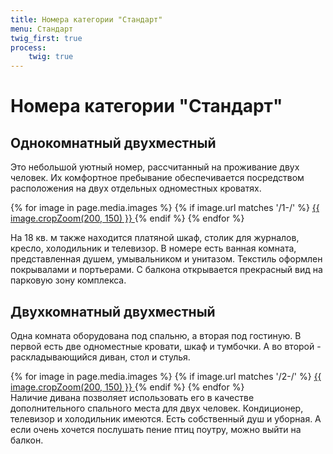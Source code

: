 ```yaml
---
title: Номера категории "Стандарт"
menu: Стандарт
twig_first: true
process:
    twig: true
---
```


# Номера категории "Стандарт"

## Однокомнатный двухместный

Это небольшой уютный номер, рассчитанный на проживание двух человек. Их комфортное пребывание обеспечивается посредством расположения на двух отдельных одноместных кроватях.
<div data-featherlight-gallery data-featherlight-filter="a">  
  {% for image in page.media.images %}
      {% if image.url matches '/1-/' %}
        <a href="{{ image.url }}"> {{ image.cropZoom(200, 150) }} </a>       
      {% endif %}
  {% endfor %}
</div>

<!-- <div data-featherlight-gallery data-featherlight-filter="a">
    <a href="standart/1-1.jpg"> <img width=150 height=150 src="standart/thumbs/1-1.jpg" /></a>
    <a href="standart/1-2.jpg"> <img width=150 height=150 src="standart/thumbs/1-2.jpg" /></a>
    <a href="standart/1-3.jpg"> <img width=150 height=150 src="standart/thumbs/1-3.jpg" /></a>
</div> -->
На 18 кв. м также находится платяной шкаф, столик для журналов, кресло, холодильник и телевизор. В номере есть ванная комната, представленная душем, умывальником и унитазом. Текстиль оформлен покрывалами и портьерами. С балкона открывается прекрасный вид на парковую зону комплекса.


## Двухкомнатный двухместный

Одна комната оборудована под спальню, а вторая под гостиную. В первой есть две одноместные кровати, шкаф и тумбочки. А во второй - раскладывающийся диван, стол и стулья.
<div data-featherlight-gallery data-featherlight-filter="a">  
  {% for image in page.media.images %}
      {% if image.url matches '/2-/' %}
        <a href="{{ image.url }}"> {{ image.cropZoom(200, 150) }} </a>       
      {% endif %}
  {% endfor %}
</div>
<!-- <div data-featherlight-gallery data-featherlight-filter="a">
    <a href="standart/2-1.jpg"> <img width=150 height=150 src="standart/thumbs/2-1.jpg" /></a>
    <a href="standart/2-2.jpg"> <img width=150 height=150 src="standart/thumbs/2-2.jpg" /></a>
    <a href="standart/2-3.jpg"> <img width=150 height=150 src="standart/thumbs/2-3.jpg" /></a>
</div> -->
 Наличие дивана позволяет использовать его в качестве дополнительного спального места для двух человек. Кондиционер, телевизор и холодильник имеются. Есть собственный душ и уборная. А если очень хочется послушать пение птиц поутру, можно выйти на балкон.
